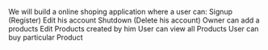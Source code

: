
We will build a online shoping application where a user can:
    Signup (Register)
    Edit his account
    Shutdown (Delete his account)
    Owner can add a products
    Edit Products created by him
    User can view all Products
    User can buy particular Product

    
